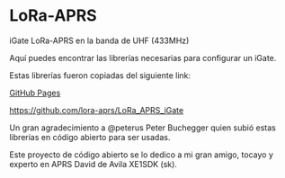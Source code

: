 # LoRa-APRS
iGate LoRa-APRS en la banda de UHF (433MHz)


Aquí puedes encontrar las librerías necesarias para configurar un iGate. 

Estas librerías fueron copiadas del siguiente link:

[GitHub Pages]([https://pages.github.com/](https://github.com/lora-aprs/LoRa_APRS_iGate))

https://github.com/lora-aprs/LoRa_APRS_iGate

Un gran agradecimiento a @peterus Peter Buchegger quien subió estas librerías en código abierto para ser usadas.

Este proyecto de código abierto se lo dedico a mi gran amigo, tocayo y experto en APRS David de Avila XE1SDK (sk).
